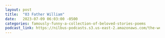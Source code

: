 ```yaml
---
layout: post
title:  "03 Father William"
date:   2023-07-09 06:03:00 -0500
categories: famously-funny-a-collection-of-beloved-stories-poems
podcast_link: https://nilbus-podcasts.s3.us-east-2.amazonaws.com/the-well-trained-mind/Famously%20Funny%20-%20A%20Collection%20of%20Beloved%20Stories%20&%20Poems/03%20Father%20William.mp3
---
```

